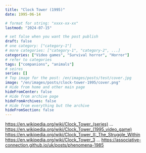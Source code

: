 ```yaml
---
title: "Clock Tower (1995)"
date: 1995-06-14

# format for string: "xxxx-xx-xx"
lastmod: "2024-07-15"

# set false when you want the post publish
draft: false
# one category: ["category-1"]
# more categories: ["category-1", "category-2", ...]
categories: ["Video games", "Survival horror", "Horror"]
# refer to categories
tags: ["companions", "animals"]
# seires
series: []
# Top image for the post: /en/images/posts/test/cover.jpg
image: "/en/images/posts/clock-tower-1995/cover.png"
# Hide from home and other main page
hideFromCenter: false
# Hide from archive page
hideFromArchives: false
# Hide from everything but the archive
hideFromSection: false
---
```

https://en.wikipedia.org/wiki/Clock_Tower_(series)
...
https://en.wikipedia.org/wiki/Clock_Tower_(1995_video_game)
https://en.wikipedia.org/wiki/Clock_Tower_II:_The_Struggle_Within
https://en.wikipedia.org/wiki/Clock_Tower_3
...
https://associative-connection.github.io/uk/posts/phenomena-1985
<!--more-->